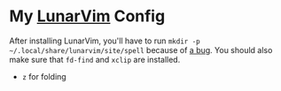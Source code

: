 # My [LunarVim](https://www.lunarvim.org) Config

After installing LunarVim, you'll have to run `mkdir -p ~/.local/share/lunarvim/site/spell` because of [a bug](https://github.com/LunarVim/LunarVim/issues/1445).
You should also make sure that `fd-find` and `xclip` are installed.

- `z` for folding
